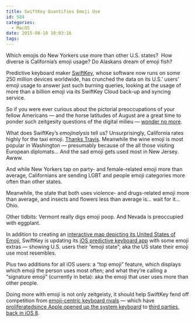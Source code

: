 ```yaml
---
title: SwiftKey Quantifies Emoji Use
id: 584
categories:
  - MacOS
date: 2015-08-18 10:03:16
tags:
---
```


<div readability="21">

Which emojis do New Yorkers use more than other U.S. states?  How diverse is California’s emoji usage? Do Alaskans dream of emoji fish?

Predictive keyboard maker [SwiftKey](http://techcrunch.com/tag/swiftkey/), whose software now runs on some 250 million devices worldwide, has crunched the data on its U.S.’ users’ emoji usage to answer just such burning queries, looking at the usage of more than a billion emoji via its SwiftKey Cloud back-up and syncing service.

So if you were ever curious about the pictorial preoccupations of your fellow Americans — and the horse latitudes of August are a great time to ponder such zeitgesity questions of the digital milieu — [wonder no more](http://swiftkey.com/en/united-states-emoji/#).

What does SwiftKey’s _emojinalysis_ tell us? Unsurprisingly, California rates highly for the taxi emoji. [Thanks Travis](http://techcrunch.com/topic/company/uber/). Meanwhile the wine emoji is most popular in Washington — presumably because of the all those visiting European diplomats… And the sad emoji gets used most in New Jersey. Awww.

And while New Yorkers tap on party- and female-related emoji more than average, Californians are sending LGBT and people emoji categories more often than other states.

Meanwhile, the state that both uses violence- and drugs-related emoji more than average, and insects and flowers less than average is… wait for it… Ohio.

<div>
<div/></div>

Other tidbits: Vermont really digs emoji poop. And Nevada is preoccupied with eggplant.

In addition to creating an [interactive map depicting its United States of Emoji](http://swiftkey.com/en/united-states-emoji/#), SwiftKey is updating its [iOS predictive keyboard app](http://techcrunch.com/2015/05/20/swiftkey-launches-its-keyboard-theme-store-on-ios/) with some emoji extras — showing U.S. users their “emoji state”; aka the US state their emoji use most resembles.

Plus two additions for all iOS users: a “top emoji” feature, which displays which emoji the person uses most often; and what they’re calling a “signature emoji” (currently in beta): aka the emoji that user uses more than other people.

Doing more with emoji is not only zeitgeisty, it should help SwiftKey fend off competition from [emoji-centric keyboard rivals](http://techcrunch.com/2015/06/17/you-wont-use-our-messaging-app-so-heres-a-funky-keyboard/) — which have [proliferated](http://techcrunch.com/2014/10/02/this-emoji-ios-keyboard-might-be-the-best-thing-in-the-universe/)[since Apple opened up the system keyboard](http://techcrunch.com/2014/10/10/goji/) to [third parties](http://techcrunch.com/2015/06/26/disney-now-has-its-own-gif-app-and-ios-8-keyboard/#.ctrchh:F4nn), [back in iOS 8](http://techcrunch.com/2014/10/04/everything-you-need-to-know-about-ios-8-keyboard-permissions-but-were-afraid-to-ask/).
</div>
